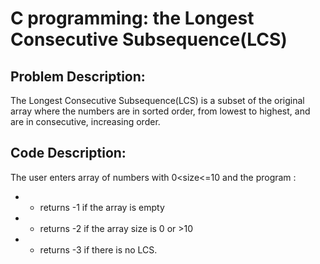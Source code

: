 # C programming: the Longest Consecutive Subsequence(LCS)
## Problem Description:
The Longest Consecutive Subsequence(LCS) is a subset of the original array where the numbers are in sorted order, from lowest to highest, and are in consecutive, increasing order.
## Code Description:
The user enters array of numbers with 0<size<=10 and the program :
 * - returns -1 if the array is empty
 * - returns -2 if the array size is 0 or >10
 * - returns -3 if there is no LCS.
